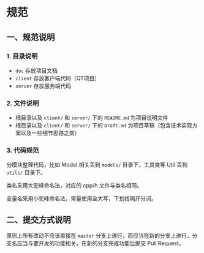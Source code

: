 # 规范

## 一、规范说明

### 1. 目录说明

- `doc` 存放项目文档
- `client` 存放客户端代码（QT项目）
- `server` 存放服务端代码

### 2. 文件说明

- 根目录以及 `client/` 和 `server/` 下的 `README.md` 为项目说明文件
- 根目录以及 `client/` 和 `server/` 下的 `Draft.md` 为项目草稿（包含技术实现方案以及一些细节思路之类）

### 3. 代码规范

分模块整理代码，比如 Model 相关丢到 `models/` 目录下，工具类等 Util 丢到 `utils/` 目录下。

类名采用大驼峰命名法，对应的 cpp/h 文件与类名相同。

变量名采用小驼峰命名法，常量使用全大写，下划线隔开分词。

## 二、提交方式说明

原则上所有改动不应该直接在 `master` 分支上进行，而应当在新的分支上进行，分支名应当与要开发的功能相关，在新的分支完成功能后提交 Pull Request。